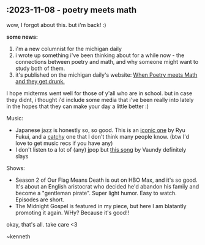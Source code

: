 ## :2023-11-08 - poetry meets math
wow, I forgot about this. but i'm back! :)

**some news:**
1. i'm a new columnist for the michigan daily 
2. i wrote up something i've been thinking about for a while now - the connections between poetry and math, and why someone might want to study both of them. 
3. it's published on the michigan daily's website: [When Poetry meets Math and they get drunk.](https://www.michigandaily.com/michigan-in-color/when-poetry-meets-math-and-they-get-drunk/)

I hope midterms went well for those of y'all who are in school. but in case they didnt, i thought i'd include some media that i've been really into lately in the hopes that they can make your day a little better :)

Music:
- Japanese jazz is honestly so, so good. This is an [iconic one](https://open.spotify.com/track/2Uk4xYpKI1WIOtWqS6fs62?si=8d40df2e7fd544f7) by Ryu Fukui, and a [catchy](https://open.spotify.com/track/7EkfLobuyqgITbfn3BFmXh?si=75a44afdce30480b) one that I don't think many people know. (btw I'd love to get music recs if you have any)
- I don't listen to a lot of (any) jpop but [this song](https://open.spotify.com/track/1uK4zAdMcBRyinAOArUA5X?si=c7aba4628ea64b9d) by Vaundy definitely slays

Shows:
- Season 2 of Our Flag Means Death is out on HBO Max, and it's so good. It's about an English aristocrat who decided he'd abandon his family and become a "gentleman pirate". Super light humor. Easy to watch. Episodes are short.
- The Midnight Gospel is featured in my piece, but here I am blatantly promoting it again. WHy? Because it's good!! 

okay, that's all. take care <3

~kenneth